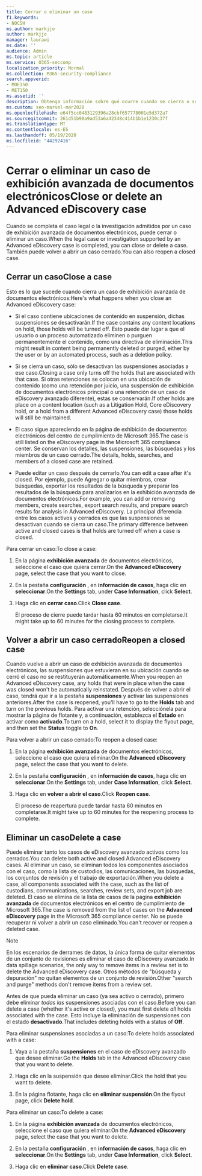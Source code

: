 ```yaml
---
title: Cerrar o eliminar un caso
f1.keywords:
- NOCSH
ms.author: markjjo
author: markjjo
manager: laurawi
ms.date: ''
audience: Admin
ms.topic: article
ms.service: O365-seccomp
localization_priority: Normal
ms.collection: M365-security-compliance
search.appverid:
- MOE150
- MET150
ms.assetid: ''
description: Obtenga información sobre qué ocurre cuando se cierra o se elimina una investigación o un caso legal admitido por un caso avanzado de eDiscovery.
ms.custom: seo-marvel-mar2020
ms.openlocfilehash: e64f5cc0483129396a28cbf657778001e5d372a7
ms.sourcegitcommit: 261d51b90a9ad53a6a42348c414b1b1e1230c37f
ms.translationtype: MT
ms.contentlocale: es-ES
ms.lasthandoff: 05/19/2020
ms.locfileid: "44292416"
---
```

# <a name="close-or-delete-an-advanced-ediscovery-case"></a><span data-ttu-id="21afa-103">Cerrar o eliminar un caso de exhibición avanzada de documentos electrónicos</span><span class="sxs-lookup"><span data-stu-id="21afa-103">Close or delete an Advanced eDiscovery case</span></span>

<span data-ttu-id="21afa-104">Cuando se completa el caso legal o la investigación admitidos por un caso de exhibición avanzada de documentos electrónicos, puede cerrar o eliminar un caso.</span><span class="sxs-lookup"><span data-stu-id="21afa-104">When the legal case or investigation supported by an Advanced eDiscovery case is completed, you can close or delete a case.</span></span> <span data-ttu-id="21afa-105">También puede volver a abrir un caso cerrado.</span><span class="sxs-lookup"><span data-stu-id="21afa-105">You can also reopen a closed case.</span></span>

## <a name="close-a-case"></a><span data-ttu-id="21afa-106">Cerrar un caso</span><span class="sxs-lookup"><span data-stu-id="21afa-106">Close a case</span></span>

<span data-ttu-id="21afa-107">Esto es lo que sucede cuando cierra un caso de exhibición avanzada de documentos electrónicos:</span><span class="sxs-lookup"><span data-stu-id="21afa-107">Here's what happens when you close an Advanced eDiscovery case:</span></span>

- <span data-ttu-id="21afa-108">Si el caso contiene ubicaciones de contenido en suspensión, dichas suspensiones se desactivarán.</span><span class="sxs-lookup"><span data-stu-id="21afa-108">If the case contains any content locations on hold, those holds will be turned off.</span></span> <span data-ttu-id="21afa-109">Esto puede dar lugar a que el usuario o un proceso automatizado eliminen o purguen permanentemente el contenido, como una directiva de eliminación.</span><span class="sxs-lookup"><span data-stu-id="21afa-109">This might result in content being permanently deleted or purged, either by the user or by an automated process, such as a deletion policy.</span></span>

- <span data-ttu-id="21afa-110">Si se cierra un caso, sólo se desactivan las suspensiones asociadas a ese caso.</span><span class="sxs-lookup"><span data-stu-id="21afa-110">Closing a case only turns off the holds that are associated with that case.</span></span> <span data-ttu-id="21afa-111">Si otras retenciones se colocan en una ubicación de contenido (como una retención por juicio, una suspensión de exhibición de documentos electrónicos principal o una retención de un caso de eDiscovery avanzado diferente), estas se conservarán.</span><span class="sxs-lookup"><span data-stu-id="21afa-111">If other holds are place on a content location (such as a Litigation Hold, Core eDiscovery hold, or a hold from a different Advanced eDiscovery case) those holds will still be maintained.</span></span>

- <span data-ttu-id="21afa-112">El caso sigue apareciendo en la página de exhibición de documentos electrónicos del centro de cumplimiento de Microsoft 365.</span><span class="sxs-lookup"><span data-stu-id="21afa-112">The case is still listed on the eDiscovery page in the Microsoft 365 compliance center.</span></span> <span data-ttu-id="21afa-113">Se conservan los detalles, las suspensiones, las búsquedas y los miembros de un caso cerrado.</span><span class="sxs-lookup"><span data-stu-id="21afa-113">The details, holds, searches, and members of a closed case are retained.</span></span>

- <span data-ttu-id="21afa-114">Puede editar un caso después de cerrarlo.</span><span class="sxs-lookup"><span data-stu-id="21afa-114">You can edit a case after it's closed.</span></span> <span data-ttu-id="21afa-115">Por ejemplo, puede Agregar o quitar miembros, crear búsquedas, exportar los resultados de la búsqueda y preparar los resultados de la búsqueda para analizarlos en la exhibición avanzada de documentos electrónicos.</span><span class="sxs-lookup"><span data-stu-id="21afa-115">For example, you can add or removing members, create searches, export search results, and prepare search results for analysis in Advanced eDiscovery.</span></span> <span data-ttu-id="21afa-116">La principal diferencia entre los casos activos y cerrados es que las suspensiones se desactivan cuando se cierra un caso.</span><span class="sxs-lookup"><span data-stu-id="21afa-116">The primary difference between active and closed cases is that holds are turned off when a case is closed.</span></span>

<span data-ttu-id="21afa-117">Para cerrar un caso:</span><span class="sxs-lookup"><span data-stu-id="21afa-117">To close a case:</span></span>

1. <span data-ttu-id="21afa-118">En la página **exhibición avanzada** de documentos electrónicos, seleccione el caso que quiera cerrar.</span><span class="sxs-lookup"><span data-stu-id="21afa-118">On the **Advanced eDiscovery** page, select the case that you want to close.</span></span>

2. <span data-ttu-id="21afa-119">En la pestaña **configuración** , en **información de casos**, haga clic en **seleccionar**.</span><span class="sxs-lookup"><span data-stu-id="21afa-119">On the **Settings** tab, under **Case Information**, click **Select**.</span></span>

3. <span data-ttu-id="21afa-120">Haga clic en **cerrar caso**.</span><span class="sxs-lookup"><span data-stu-id="21afa-120">Click **Close case**.</span></span>

   <span data-ttu-id="21afa-121">El proceso de cierre puede tardar hasta 60 minutos en completarse.</span><span class="sxs-lookup"><span data-stu-id="21afa-121">It might take up to 60 minutes for the closing process to complete.</span></span>

## <a name="reopen-a-closed-case"></a><span data-ttu-id="21afa-122">Volver a abrir un caso cerrado</span><span class="sxs-lookup"><span data-stu-id="21afa-122">Reopen a closed case</span></span>

<span data-ttu-id="21afa-123">Cuando vuelve a abrir un caso de exhibición avanzada de documentos electrónicos, las suspensiones que estuvieran en su ubicación cuando se cerró el caso no se restituyerán automáticamente.</span><span class="sxs-lookup"><span data-stu-id="21afa-123">When you reopen an Advanced eDiscovery case, any holds that were in place when the case was closed won't be automatically reinstated.</span></span> <span data-ttu-id="21afa-124">Después de volver a abrir el caso, tendrá que ir a la pestaña **suspensiones** y activar las suspensiones anteriores.</span><span class="sxs-lookup"><span data-stu-id="21afa-124">After the case is reopened, you'll have to go to the **Holds** tab and turn on the previous holds.</span></span> <span data-ttu-id="21afa-125">Para activar una retención, selecciónela para mostrar la página de flotante y, a continuación, establezca el **Estado** en activar como **activado**.</span><span class="sxs-lookup"><span data-stu-id="21afa-125">To turn on a hold, select it to display the flyout page, and then set the **Status** toggle to **On**.</span></span>

<span data-ttu-id="21afa-126">Para volver a abrir un caso cerrado:</span><span class="sxs-lookup"><span data-stu-id="21afa-126">To reopen a closed case:</span></span>

1. <span data-ttu-id="21afa-127">En la página **exhibición avanzada** de documentos electrónicos, seleccione el caso que quiera eliminar.</span><span class="sxs-lookup"><span data-stu-id="21afa-127">On the **Advanced eDiscovery** page, select the case that you want to delete.</span></span>

2. <span data-ttu-id="21afa-128">En la pestaña **configuración** , en **información de casos**, haga clic en **seleccionar**.</span><span class="sxs-lookup"><span data-stu-id="21afa-128">On the **Settings** tab, under **Case Information**, click **Select**.</span></span>

3. <span data-ttu-id="21afa-129">Haga clic en **volver a abrir el caso**.</span><span class="sxs-lookup"><span data-stu-id="21afa-129">Click **Reopen case**.</span></span>

   <span data-ttu-id="21afa-130">El proceso de reapertura puede tardar hasta 60 minutos en completarse.</span><span class="sxs-lookup"><span data-stu-id="21afa-130">It might take up to 60 minutes for the reopening process to complete.</span></span>

## <a name="delete-a-case"></a><span data-ttu-id="21afa-131">Eliminar un caso</span><span class="sxs-lookup"><span data-stu-id="21afa-131">Delete a case</span></span>

<span data-ttu-id="21afa-132">Puede eliminar tanto los casos de eDiscovery avanzado activos como los cerrados.</span><span class="sxs-lookup"><span data-stu-id="21afa-132">You can delete both active and closed Advanced eDiscovery cases.</span></span> <span data-ttu-id="21afa-133">Al eliminar un caso, se eliminan todos los componentes asociados con el caso, como la lista de custodios, las comunicaciones, las búsquedas, los conjuntos de revisión y el trabajo de exportación.</span><span class="sxs-lookup"><span data-stu-id="21afa-133">When you delete a case, all components associated with the case, such as the list of custodians, communications, searches, review sets, and export job are deleted.</span></span> <span data-ttu-id="21afa-134">El caso se elimina de la lista de casos de la página **exhibición avanzada** de documentos electrónicos en el centro de cumplimiento de Microsoft 365.</span><span class="sxs-lookup"><span data-stu-id="21afa-134">The case is removed from the list of cases on the **Advanced eDiscovery** page in the Microsoft 365 compliance center.</span></span> <span data-ttu-id="21afa-135">No se puede recuperar ni volver a abrir un caso eliminado.</span><span class="sxs-lookup"><span data-stu-id="21afa-135">You can't recover or reopen a deleted case.</span></span>

> [!NOTE]
> <span data-ttu-id="21afa-136">En los escenarios de derrames de datos, la única forma de quitar elementos de un conjunto de revisiones es eliminar el caso de eDiscovery avanzado.</span><span class="sxs-lookup"><span data-stu-id="21afa-136">In data spillage scenarios, the only way to remove items in a review set is to delete the Advanced eDiscovery case.</span></span> <span data-ttu-id="21afa-137">Otros métodos de "búsqueda y depuración" no quitan elementos de un conjunto de revisión.</span><span class="sxs-lookup"><span data-stu-id="21afa-137">Other "search and purge" methods don't remove items from a review set.</span></span>

<span data-ttu-id="21afa-138">Antes de que pueda eliminar un caso (ya sea activo o cerrado), primero debe eliminar *todas las* suspensiones asociadas con el caso.</span><span class="sxs-lookup"><span data-stu-id="21afa-138">Before you can delete a case (whether it's active or closed), you must first delete *all* holds associated with the case.</span></span> <span data-ttu-id="21afa-139">Esto incluye la eliminación de suspensiones con el estado **desactivado**.</span><span class="sxs-lookup"><span data-stu-id="21afa-139">That includes deleting holds with a status of **Off**.</span></span>

<span data-ttu-id="21afa-140">Para eliminar suspensiones asociadas a un caso:</span><span class="sxs-lookup"><span data-stu-id="21afa-140">To delete holds associated with a case:</span></span>

1. <span data-ttu-id="21afa-141">Vaya a la pestaña **suspensiones** en el caso de eDiscovery avanzado que desee eliminar.</span><span class="sxs-lookup"><span data-stu-id="21afa-141">Go the **Holds** tab in the Advanced eDiscovery case that you want to delete.</span></span>

2. <span data-ttu-id="21afa-142">Haga clic en la suspensión que desee eliminar.</span><span class="sxs-lookup"><span data-stu-id="21afa-142">Click the hold that you want to delete.</span></span>

3. <span data-ttu-id="21afa-143">En la página flotante, haga clic en **eliminar suspensión**.</span><span class="sxs-lookup"><span data-stu-id="21afa-143">On the flyout page, click **Delete hold**.</span></span>

<span data-ttu-id="21afa-144">Para eliminar un caso:</span><span class="sxs-lookup"><span data-stu-id="21afa-144">To delete a case:</span></span>

1. <span data-ttu-id="21afa-145">En la página **exhibición avanzada** de documentos electrónicos, seleccione el caso que quiera eliminar.</span><span class="sxs-lookup"><span data-stu-id="21afa-145">On the **Advanced eDiscovery** page, select the case that you want to delete.</span></span>

2. <span data-ttu-id="21afa-146">En la pestaña **configuración** , en **información de casos**, haga clic en **seleccionar**.</span><span class="sxs-lookup"><span data-stu-id="21afa-146">On the **Settings** tab, under **Case Information**, click **Select**.</span></span>

3. <span data-ttu-id="21afa-147">Haga clic en **eliminar caso**.</span><span class="sxs-lookup"><span data-stu-id="21afa-147">Click **Delete case**.</span></span>
